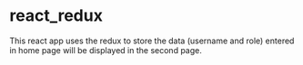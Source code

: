 # react_redux
This react app uses the redux to store the data (username and role) entered in home page will be displayed in the second page.


